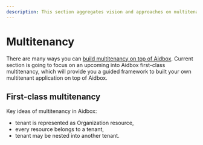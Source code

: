 ```yaml
---
description: This section aggregates vision and approaches on multitenancy issue
---
```


# Multitenancy

There are many ways you can [build multitenancy on top of Aidbox](../security/multitenancy.md). Current section is going to focus on an upcoming into Aidbox first-class multitenancy, which will provide you a guided framework to built your own multitenant application on top of Aidbox.

## First-class multitenancy

Key ideas of multitenancy in Aidbox:

* tenant is represented as Organization resource,
* every resource belongs to a tenant,
* tenant may be nested into another tenant.
